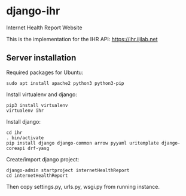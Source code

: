 # django-ihr
Internet Health Report Website

This is the implementation for the IHR API: https://ihr.iijlab.net

## Server installation

Required packages for Ubuntu:
```
sudo apt install apache2 python3 python3-pip
```

Install virtualenv and django:
```
pip3 install virtualenv
virtualenv ihr
```

Install django:
```
cd ihr
. bin/activate
pip install django django-common arrow pyyaml uritemplate django-coreapi drf-yasg
```

Create/import django project:
```
django-admin startproject internetHealthReport
cd internetHealthReport
```
Then copy settings.py, urls.py, wsgi.py from running instance.
